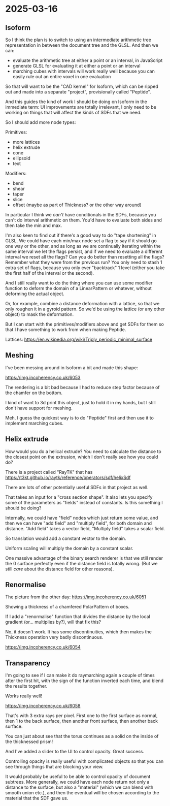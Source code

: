 # 2025-03-16

## Isoform

So I think the plan is to switch to using an intermediate
arithmetic tree representation in between the document tree and the GLSL. And then we
can:

 * evaluate the arithmetic tree at either a point or an interval, in JavaScript
 * generate GLSL for evaluating it at either a point or an interval
 * marching cubes with intervals will work really well because you can easily rule out an entire voxel in one evaluation

So that will want to be the "CAD kernel" for Isoform, which can be ripped out and made into
a separate "project", provisionally called "Peptide".

And this guides the kind of work I should be doing on Isoform in the immediate term:
UI improvements are totally irrelevant, I only need to be working on things that will
affect the kinds of SDFs that we need.

So I should add more node types:

Primitives:

 * more lattices
 * helix extrude
 * cone
 * ellipsoid
 * text

Modifiers:

 * bend
 * shear
 * taper
 * slice
 * offset (maybe as part of Thickness? or the other way around)

In particular I think we *can't* have conditionals in the SDFs, because you can't do
interval arithmetic on them. You'd have to evaluate both sides and then take the min
and max.

I'm also keen to find out if there's a good way to do "tape shortening" in GLSL. We could
have each min/max node set a flag to say if it should go one way or the other, and as
long as we are continually iterating within the same interval we let the flags persist,
and if we need to evaluate a different interval we reset all the flags? Can you do
better than resetting all the flags? Remember what they were from the previous run?
You only need to stash 1 extra set of flags, because you only ever "backtrack" 1 level
(either you take the first half of the interval or the second).

And I still really want to do the thing where you can use some modifier function to
deform the domain of a LinearPattern or whatever, without deforming the actual object.

Or, for example, combine a distance deformation with a lattice, so that we only
roughen it in a gyroid pattern. So we'd be using the lattice (or any other object)
to mask the deformation.

But I can start with the primitives/modifiers above and get SDFs for them so that I have
something to work from when making Peptide.

Lattices: https://en.wikipedia.org/wiki/Triply_periodic_minimal_surface

## Meshing

I've been messing around in Isoform a bit and made this shape:

https://img.incoherency.co.uk/6053

The rendering is a bit bad because I had to reduce step factor because of the chamfer
on the bottom.

I kind of want to 3d print this object, just to hold it in my hands, but I still don't
have support for meshing.

Meh, I guess the quickest way is to do "Peptide" first and then use it to implement
marching cubes.

## Helix extrude

How would you do a helical extrude? You need to calculate the distance to the closest point
on the extrusion, which I don't really see how you could do?

There is a project called "RayTK" that has https://t3kt.github.io/raytk/reference/operators/sdf/helixSdf

There are lots of other potentially useful SDFs in that project as well.

That takes an input for a "cross section shape". It also lets you specify some of the
parameters as "fields" instead of constants. Is this something I should be doing?

Internally, we could have "field" nodes which just return some value, and then we can
have "add field" and "multiply field", for both domain and distance. "Add field" takes
a vector field, "Multiply field" takes a scalar field.

So translation would add a constant vector to the domain.

Uniform scaling will multiply the domain by a constant scalar.

One massive advantage of the binary search renderer is that we still render the
0 surface perfectly even if the distance field is totally wrong. (But we still *care*
about the distance field for other reasons).

## Renormalise

The picture from the other day: https://img.incoherency.co.uk/6051

Showing a thickness of a chamfered PolarPattern of boxes.

If I add a "renormalise" function that divides the distance by the
local gradient (or... multiplies by?), will that fix this?

No, it doesn't work. It has some discontinuities, which then makes
the Thickness operation very badly discontinuous.

https://img.incoherency.co.uk/6054

## Transparency

I'm going to see if I can make it do raymarching again a couple of times
after the first hit, with the sign of the function inverted each time,
and blend the results together.

Works really well!

https://img.incoherency.co.uk/6058

That's with 3 extra rays per pixel. First one to the first surface
as normal, then 1 to the back surface, then another front surface,
then another back surface.

You can just about see that the torus continues as a solid on the
inside of the thicknessed prism!

And I've added a slider to the UI to control opacity. Great success.

Controlling opacity is really useful with complicated objects so that
you can see through things that are blocking your view.

It would probably be useful to be able to control opacity of
document subtrees. More generally, we could have each node return not
only a distance to the surface, but also a "material" (which we can
blend with smooth union etc.), and then the eventual will be chosen
according to the material that the SDF gave us.
